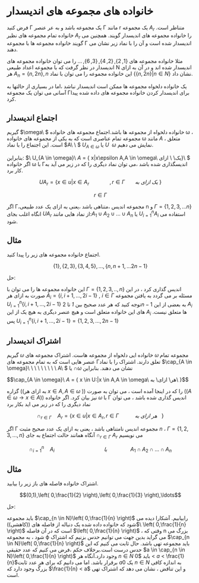 # خانواده های مجموعه های اندیسدار


فرض کنید Γ یک مجموعه باشد و به عر عنصر Γ مانند r یک
مجموعه $A_{r}$ متناظر است. خانواده تمام مجموعه های
نظیر $A_{r}$ را خانواده مجموعه های اندیسدار گویند. همچنین
می گویند خانواده مجموعه ها با مجموعه Γ اندیسدار شده است و آن را با
نماد زیر نشان می دهند.
>
مثلا خانواده مجموعه های
$\left\{ 1,2 \right\},\left\{ 2,4 \right\},\left\{ 3,6 \right\},\ldots$
را می توان خانواده مجموعه های اندیسدار در نظر گرفت که با مجموعه اعداد
طبیعی N اندیسدار شده اند و در آن به ازای هر
$A_{n} = \left\{ n,2n \right\},n$ این خانواده مجموعه را می توان با
نماد $\{\{ n,2n\}|n \in N\}$ نشان داد.
>
یک خانواده دلخواه مجموعه ها ممکن است اندیسدار نباشد ،اما در بسیاری از
حالتها به آسانی می توان یک مجموعه Γبرای اندیسدار کردن خانواده مجموعه
های داده شده پیدا کرد.

## اجتماع اندیسدار

گیریم $\omega\ $ خانواده دلخواه از مجموعه ها باشد.اجتماع
مجموعه های خانواده ω ، مجموعه تمام عناصری است که به یکی از مجموعه های
خانواده ω مانند $A$ ، متعلق است. این اجتماع را با
نماد $A\ \ $ $U_{A \in \omega}$
یا $U\ \ \omega$ نمایش می دهیم.
>
بنابراین:
$\ U_{A \in \omega}\ $A$ = \{ x|x\epsilon A,A \in \omega\ یک\ \ ازای\}\ $
اگر خانواده ω با Γاندیسگذاری شده باشد ،می توان نماد دیگری را که در
زیر می آید به کار برد.

$$UA_{r} = \{ x \in u|x \in A_{r}\ \ \ \ \ \ \ \ \ \ \ \ \ \ ,r \in \Gamma\ \ \ \ \ \ \ یک\ ازای\ به\ \}$$

$$r \in \Gamma$$

اگر Γ،مجموعه اندیس ،متناهی باشد ،یعنی به ازای یک عدد
طبیعی n و $\Gamma = \{ 1,2,3,\ldots n\}$
انگاه اغلب بجای $UA_{r}$ از نماد هایی
مانند:$A_{1} \cup A_{2} \cup \ldots \cup A_{n}$
یا $U_{i = 1}^{n}A_{i}$ استفاده می شود.

## مثال

اجتماع خانواده مجموعه های زیر را پیدا کنید.

$$\left\{ 1 \right\},\left\{ 2,3 \right\},\left\{ 3,4,5 \right\},\ldots,\{ n,n + 1,\ldots 2n - 1\}$$

حل:
>
این خانواده مجموعه ها را می توان با
$\Gamma = \{ 1,2,3,..,n\}$ اندیس گذاری کرد ، در این صورت به ازای
هر
$A_{i} = \left\{ i,i + 1,\ldots,2i - 1 \right\}\ ,\ i \in \Gamma$
مسئله بر می گردد به یافتن مجموعه
$U_{i = 1}^{n}\{ i,i + 1,\ldots,2i - 1\}$ توجه کنید که هر عدد صحیح
بین *1* تا $2n - 1$ به بعضی از
این $A_{i}$ های این خانواده متعلق است و هیچ عنصر دیگری به
هیچ یک از این $A_{i}$ ها متعلق نیست. پس
$U_{i = 1}^{n}\left\{ i,i + 1,\ldots,2i - 1 \right\} = \{ 1,2,3,\ldots,2n - 1\}$

## اشتراک اندیسدار

گیریم 𝜔 خانواده ایی دلخواه از مجموعه هاست. اشتراک مجموعه های 𝜔 مجموعه
تمام عنصر هایی است که به تمام مجموعه های Γتعلق دارند. اشتراک را با
نماد $\cap_{A \in \omega}\ \ \ \ \ \ \ \ \ A\ $
یا $\cap \omega$ نشان می دهند. بنابراین

$$\cap_{A \in \omega}\ $A$ = \{ x \in U:|x \in A,A \in \omega\ هر\ ازای\ به\ \}$$

گزاره ((به ازای هر $x \in A,A \in \omega$ )) را که در
اینجا آمده است ، می توان به صورت
(($A \in \omega \rightarrow x \in A$)) نیز بیان کرد. اگر
خانواده 𝜔 با Γ اندیس گذاری شده باشد ، می توان نماد دیگری را که در زیر
می اید بکار برد

$$\cap_{r \in \Gamma}\ \ \ \ A_{r} = \{ x \in u|x \in A_{r},r \in \Gamma\ \ \ \ \ \ \ \ \ \ \ هر\ ازای\ به\ \ \ \}$$

اگر Γ مجموعه اندیس نامتناهی باشد ، یعنی به ازای یک عدد صحیح
مثبت $n$ ، $\Gamma = \{ 1,2,3,\ldots,n\}$
آنگاه همانند حالت اجتماع به جای
$\cap_{r \in \Gamma}\ A_{r}$ می نویسیم

$$\cap_{i = 1}^{n}\ \ \ \ A_{i\ }\ \ \ \ \ \ \ \ \ \ \ \ \ \ \ \ \ \ \ \ \ \ \ \ \ \ \ \ \ \ \ \ \ یا\ \ \ \ \ \ \ \ \ \ \ \ \ \ \ \ A_{1} \cap A_{2} \cap \ldots \cap A_{n}$$

## مثال

اشتراک خانواده فاصله های باز زیر را بیابید.

$$(0,1),\left( 0,\frac{1}{2} \right),\left( 0,\frac{1}{3} \right),\ldots$$

حل:
>
باید مجموعه $\cap_{n \in N}\left( 0,\frac{1}{n} \right)$
رابیابیم. آشکارا دیده می شود که خانواده داده شده یک دنباله از فاصله
های ((کاهشی))$\ \left( 0,\frac{1}{n} \right)$ است که در
آن فاصله $\left( 0,\frac{1}{n} \right)$ ، وقتی
که n بزرگ می شود ، به مجموعه ϕ می گراید بدین جهت می
توانیم حدس بزنیم که اشتراک
$\cap_{n \in N}\left( 0,\frac{1}{n} \right)$ باید مجموعه تهی باشد.
حال ثابت می کنیم که این حدس درست است.برخلاف حکم ،فرض می کنیم که عدد
حقیقی $a \in \cap_{n \in N}\left( 0,\frac{1}{n} \right)$
وجود دارد.آنگاه هر $n \in N$ باید
$0 < $a$ < \frac{1}{n}$برقرار باشد. اما می دانیم که برای هر عدد
ثابت $a 0$ یک $n \in N$ به اندازه کافی
بزرگ وجود دارد که $\frac{1}{n} < a$ و این تناقض ، نشان می
دهد که اشتراک تهی است.
